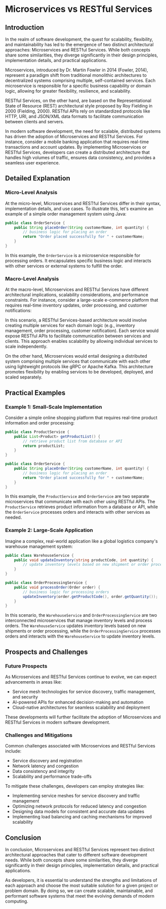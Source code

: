 # Microservices vs RESTful Services
## Introduction

In the realm of software development, the quest for scalability, flexibility, and maintainability has led to the emergence of two distinct architectural approaches: Microservices and RESTful Services. While both concepts share some similarities, they diverge significantly in their design principles, implementation details, and practical applications.

Microservices, introduced by Dr. Martin Fowler in 2014 (Fowler, 2014), represent a paradigm shift from traditional monolithic architectures to decentralized systems comprising multiple, self-contained services. Each microservice is responsible for a specific business capability or domain logic, allowing for greater flexibility, resilience, and scalability.

RESTful Services, on the other hand, are based on the Representational State of Resource (REST) architectural style proposed by Roy Fielding in 2000 (Fielding, 2000). RESTful APIs rely on standardized protocols like HTTP, URI, and JSON/XML data formats to facilitate communication between clients and servers.

In modern software development, the need for scalable, distributed systems has driven the adoption of Microservices and RESTful Services. For instance, consider a mobile banking application that requires real-time transactions and account updates. By implementing Microservices or RESTful Services, developers can create a distributed architecture that handles high volumes of traffic, ensures data consistency, and provides a seamless user experience.

## Detailed Explanation

### Micro-Level Analysis

At the micro-level, Microservices and RESTful Services differ in their syntax, implementation details, and use cases. To illustrate this, let's examine an example of a simple order management system using Java:

```java
public class OrderService {
    public String placeOrder(String customerName, int quantity) {
        // business logic for placing an order
        return "Order placed successfully for " + customerName;
    }
}
```

In this example, the `OrderService` is a microservice responsible for processing orders. It encapsulates specific business logic and interacts with other services or external systems to fulfill the order.

### Macro-Level Analysis

At the macro-level, Microservices and RESTful Services have different architectural implications, scalability considerations, and performance constraints. For instance, consider a large-scale e-commerce platform that requires real-time inventory updates, order processing, and customer notifications:

In this scenario, a RESTful Services-based architecture would involve creating multiple services for each domain logic (e.g., inventory management, order processing, customer notification). Each service would expose RESTful APIs to facilitate communication between services and clients. This approach enables scalability by allowing individual services to scale independently.

On the other hand, Microservices would entail designing a distributed system comprising multiple services that communicate with each other using lightweight protocols like gRPC or Apache Kafka. This architecture promotes flexibility by enabling services to be developed, deployed, and scaled separately.

## Practical Examples

### Example 1: Small-Scale Implementation

Consider a simple online shopping platform that requires real-time product information and order processing:

```java
public class ProductService {
    public List<Product> getProductList() {
        // retrieve product list from database or API
        return productList;
    }
}

public class OrderService {
    public String placeOrder(String customerName, int quantity) {
        // business logic for placing an order
        return "Order placed successfully for " + customerName;
    }
}
```

In this example, the `ProductService` and `OrderService` are two separate microservices that communicate with each other using RESTful APIs. The `ProductService` retrieves product information from a database or API, while the `OrderService` processes orders and interacts with other services as needed.

### Example 2: Large-Scale Application

Imagine a complex, real-world application like a global logistics company's warehouse management system:

```csharp
public class WarehouseService {
    public void updateInventory(string productCode, int quantity) {
        // update inventory levels based on new shipment or order processing
    }
}

public class OrderProcessingService {
    public void processOrder(Order order) {
        // business logic for processing orders
        updateInventory(order.getProductCode(), order.getQuantity());
    }
}
```

In this scenario, the `WarehouseService` and `OrderProcessingService` are two interconnected microservices that manage inventory levels and process orders. The `WarehouseService` updates inventory levels based on new shipments or order processing, while the `OrderProcessingService` processes orders and interacts with the `WarehouseService` to update inventory levels.

## Prospects and Challenges

### Future Prospects

As Microservices and RESTful Services continue to evolve, we can expect advancements in areas like:

* Service mesh technologies for service discovery, traffic management, and security
* AI-powered APIs for enhanced decision-making and automation
* Cloud-native architectures for seamless scalability and deployment

These developments will further facilitate the adoption of Microservices and RESTful Services in modern software development.

### Challenges and Mitigations

Common challenges associated with Microservices and RESTful Services include:

* Service discovery and registration
* Network latency and congestion
* Data consistency and integrity
* Scalability and performance trade-offs

To mitigate these challenges, developers can employ strategies like:

* Implementing service meshes for service discovery and traffic management
* Optimizing network protocols for reduced latency and congestion
* Designing data models for consistent and accurate data updates
* Implementing load balancing and caching mechanisms for improved scalability

## Conclusion

In conclusion, Microservices and RESTful Services represent two distinct architectural approaches that cater to different software development needs. While both concepts share some similarities, they diverge significantly in their design principles, implementation details, and practical applications.

As developers, it is essential to understand the strengths and limitations of each approach and choose the most suitable solution for a given project or problem domain. By doing so, we can create scalable, maintainable, and performant software systems that meet the evolving demands of modern computing.